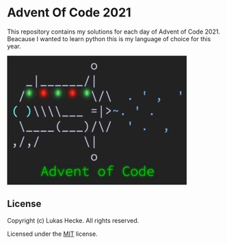 # Advent Of Code 2021

This repository contains my solutions for each day of Advent of Code 2021.  
Beacause I wanted to learn python  this is my language of choice for this year.

![Alt text](advent-of-code-2021.jpg?raw=true "Advent Of Code 2021")

## License

Copyright (c) Lukas Hecke. All rights reserved.

Licensed under the [MIT](LICENSE.txt) license.
